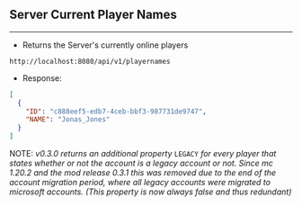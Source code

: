 ## Server Current Player Names
---
- Returns the Server's currently online players
```
http://localhost:8080/api/v1/playernames
```
- Response:
```json
[
  {
    "ID": "c888eef5-edb7-4ceb-bbf3-987731de9747",
    "NAME": "Jonas_Jones"
  }
]
```
NOTE: *v0.3.0 returns an additional property* `LEGACY` *for every player that states whether or not the account is a legacy account or not. Since mc 1.20.2 and the mod release 0.3.1 this was removed due to the end of the account migration period, where all legacy accounts were migrated to microsoft accounts. (This property is now always false and thus redundant)*